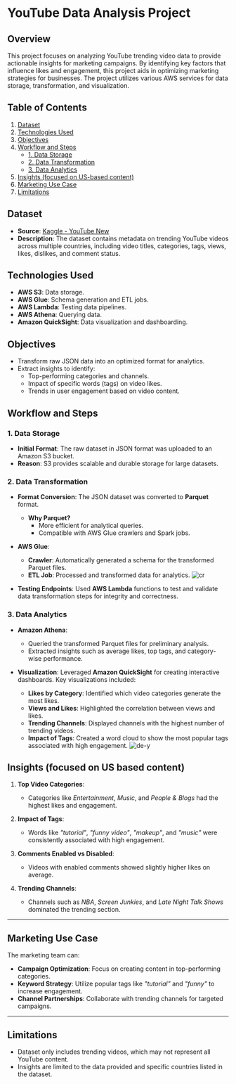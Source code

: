 # YouTube Data Analysis Project

## Overview
This project focuses on analyzing YouTube trending video data to provide actionable insights for marketing campaigns. By identifying key factors that influence likes and engagement, this project aids in optimizing marketing strategies for businesses. The project utilizes various AWS services for data storage, transformation, and visualization.

## Table of Contents
1. [Dataset](#dataset)
2. [Technologies Used](#technologies-used)
3. [Objectives](#objectives)
4. [Workflow and Steps](#workflow-and-steps)
   - [1. Data Storage](#1-data-storage)
   - [2. Data Transformation](#2-data-transformation)
   - [3. Data Analytics](#3-data-analytics)
5. [Insights (focused on US-based content)](#insights-focused-on-us-based-content)
6. [Marketing Use Case](#marketing-use-case)
7. [Limitations](#limitations)
   
## Dataset
- **Source**: [Kaggle - YouTube New](https://www.kaggle.com/datasets/datasnaek/youtube-new)
- **Description**: The dataset contains metadata on trending YouTube videos across multiple countries, including video titles, categories, tags, views, likes, dislikes, and comment status.

## Technologies Used
- **AWS S3**: Data storage.
- **AWS Glue**: Schema generation and ETL jobs.
- **AWS Lambda**: Testing data pipelines.
- **AWS Athena**: Querying data.
- **Amazon QuickSight**: Data visualization and dashboarding.

## Objectives
- Transform raw JSON data into an optimized format for analytics.
- Extract insights to identify:
  - Top-performing categories and channels.
  - Impact of specific words (tags) on video likes.
  - Trends in user engagement based on video content.

## Workflow and Steps

### 1. Data Storage
- **Initial Format**: The raw dataset in JSON format was uploaded to an Amazon S3 bucket.
- **Reason**: S3 provides scalable and durable storage for large datasets.

### 2. Data Transformation
- **Format Conversion**: The JSON dataset was converted to **Parquet** format.
  - **Why Parquet?**
    - More efficient for analytical queries.
    - Compatible with AWS Glue crawlers and Spark jobs.

- **AWS Glue**:
  - **Crawler**: Automatically generated a schema for the transformed Parquet files.
  - **ETL Job**: Processed and transformed data for analytics.
![cr](https://github.com/user-attachments/assets/c73d485b-ab47-4995-8555-5a141979c7e3)

- **Testing Endpoints**: Used **AWS Lambda** functions to test and validate data transformation steps for integrity and correctness.

### 3. Data Analytics
- **Amazon Athena**:
  - Queried the transformed Parquet files for preliminary analysis.
  - Extracted insights such as average likes, top tags, and category-wise performance.

- **Visualization**: Leveraged **Amazon QuickSight** for creating interactive dashboards. Key visualizations included:
  - **Likes by Category**: Identified which video categories generate the most likes.
  - **Views and Likes**: Highlighted the correlation between views and likes.
  - **Trending Channels**: Displayed channels with the highest number of trending videos.
  - **Impact of Tags**: Created a word cloud to show the most popular tags associated with high engagement.
![de-y](https://github.com/user-attachments/assets/1d1a9bd3-a28b-4847-976a-2d5a98aadec0)

## Insights (focused on US based content)
1. **Top Video Categories**:
   - Categories like *Entertainment*, *Music*, and *People & Blogs* had the highest likes and engagement.

2. **Impact of Tags**:
   - Words like *"tutorial"*, *"funny video"*, *"makeup"*, and *"music"* were consistently associated with high engagement.

3. **Comments Enabled vs Disabled**:
   - Videos with enabled comments showed slightly higher likes on average.

4. **Trending Channels**:
   - Channels such as *NBA*, *Screen Junkies*, and *Late Night Talk Shows* dominated the trending section.

---

## Marketing Use Case
The marketing team can:
- **Campaign Optimization**: Focus on creating content in top-performing categories.
- **Keyword Strategy**: Utilize popular tags like *"tutorial"* and *"funny"* to increase engagement.
- **Channel Partnerships**: Collaborate with trending channels for targeted campaigns.

---

## Limitations
- Dataset only includes trending videos, which may not represent all YouTube content.
- Insights are limited to the data provided and specific countries listed in the dataset.
